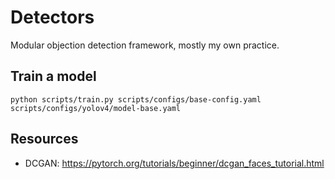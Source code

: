 # Detectors
Modular objection detection framework, mostly my own practice.

## Train a model
`python scripts/train.py scripts/configs/base-config.yaml scripts/configs/yolov4/model-base.yaml`

## Resources
- DCGAN: https://pytorch.org/tutorials/beginner/dcgan_faces_tutorial.html
